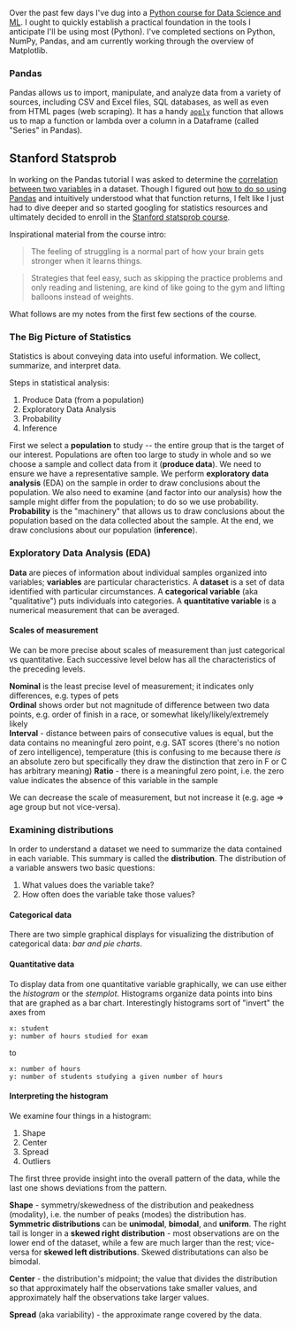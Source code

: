Over the past few days I've dug into a [Python course for Data Science and ML](https://www.udemy.com/python-for-data-science-and-machine-learning-bootcamp). I ought to quickly establish a practical foundation in the tools I anticipate I'll be using most (Python). I've completed sections on Python, NumPy, Pandas, and am currently working through the overview of Matplotlib.

### Pandas
Pandas allows us to import, manipulate, and analyze data from a variety of sources, including CSV and Excel files, SQL databases, as well as even from HTML pages (web scraping). It has a handy [`apply`](https://pandas.pydata.org/pandas-docs/stable/generated/pandas.DataFrame.apply.html) function that allows us to map a function or lambda over a column in a Dataframe (called "Series" in Pandas).

## Stanford Statsprob

In working on the Pandas tutorial I was asked to determine the [correlation between two variables](https://en.wikipedia.org/wiki/Correlation_and_dependence) in a dataset. Though I figured out [how to do so using Pandas]((https://pandas.pydata.org/pandas-docs/stable/generated/pandas.DataFrame.corr.html)) and intuitively understood what that function returns, I felt like I just had to dive deeper and so started googling for statistics resources and ultimately decided to enroll in the [Stanford statsprob course](https://lagunita.stanford.edu/courses/course-v1:OLI+ProbStat+Open_Jan2017/about). 

Inspirational material from the course intro:

>The feeling of struggling is a normal part of how your brain gets stronger when it learns things.

>Strategies that feel easy, such as skipping the practice problems and only reading and listening, are kind of like going to the gym and lifting balloons instead of weights.

What follows are my notes from the first few sections of the course.

### The Big Picture of Statistics
Statistics is about conveying data into useful information. We collect, summarize, and interpret data.  

Steps in statistical analysis:
1. Produce Data (from a population)
2. Exploratory Data Analysis
3. Probability
4. Inference

First we select a **population** to study -- the entire group that is the target of our interest. Populations are often too large to study in whole and so we choose a sample and collect data from it (**produce data**). We need to ensure we have a representative sample. We perform **exploratory data analysis** (EDA) on the sample in order to draw conclusions about the population. We also need to examine (and factor into our analysis) how the sample might differ from the population; to do so we use probability. **Probability** is the "machinery" that allows us to draw conclusions about the population based on the data collected about the sample.
At the end, we draw conclusions about our population (**inference**).

### Exploratory Data Analysis (EDA)
**Data** are pieces of information about individual samples organized into variables; **variables** are particular characteristics. A **dataset** is a set of data identified with particular circumstances. A **categorical variable** (aka "qualitative") puts individuals into categories. A **quantitative variable** is a numerical measurement that can be averaged.

#### Scales of measurement

We can be more precise about scales of measurement than just categorical vs quantitative. Each successive level below has all the characteristics of the preceding levels.  

**Nominal** is the least precise level of measurement; it indicates only differences, e.g. types of pets  
**Ordinal** shows order but not magnitude of difference between two data points, e.g. order of finish in a race, or somewhat likely/likely/extremely likely  
**Interval** - distance between pairs of consecutive values is equal, but the data contains no meaningful zero point, e.g. SAT scores (there's no notion of zero intelligence), temperature (this is confusing to me because there *is* an absolute zero but specifically they draw the distinction that zero in F or C has arbitrary meaning) 
**Ratio** - there is a meaningful zero point, i.e. the zero value indicates the absence of this variable in the sample

We can decrease the scale of measurement, but not increase it  (e.g. age => age group but not vice-versa).

### Examining distributions
In order to understand a dataset we need to summarize the data contained in each variable. This summary is called the **distribution**. The distribution of a variable answers two basic questions:
1. What values does the variable take?
2. How often does the variable take those values?

#### Categorical data
There are two simple graphical displays for visualizing the distribution of categorical data: *bar and pie charts*.

#### Quantitative data
To display data from one quantitative variable graphically, we can use either the *histogram* or the *stemplot*. Histograms organize data points into bins that are graphed as a bar chart. Interestingly histograms sort of "invert" the axes from
```
x: student
y: number of hours studied for exam
```
to
```
x: number of hours
y: number of students studying a given number of hours
```
#### Interpreting the histogram
We examine four things in a histogram:
1. Shape
2. Center
3. Spread
4. Outliers

The first three provide insight into the overall pattern of the data, while the last one shows deviations from the pattern. 

**Shape** - symmetry/skewedness of the distribution and peakedness (modality), i.e. the number of peaks (modes) the distribution has. **Symmetric distributions** can be **unimodal**, **bimodal**, and **uniform**. The right tail is longer in a **skewed right distribution** - most observations are on the lower end of the dataset, while a few are much larger than the rest; vice-versa for **skewed left distributions**. Skewed distributations can also be bimodal.

**Center** - the distribution's midpoint; the value that divides the distribution so that approximately half the observations take smaller values, and approximately half the observations take larger values.

**Spread** (aka variability) - the approximate range covered by the data.
